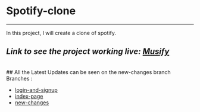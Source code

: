 # Spotify-clone
---
In this project, I will create a clone of spotify.</br>

***Link to see the project working live: <a href="http://ec2-3-7-73-230.ap-south-1.compute.amazonaws.com/register.php">Musify</a>***
---
<br>
## All the Latest Updates can be seen on the new-changes branch
Branches :
<ul>
  <li><a href="https://github.com/shabh2412/Spotify-clone/tree/login-and-signup">login-and-signup</a></li>
  <li><a href="https://github.com/shabh2412/Spotify-clone/tree/index-page">index-page</a></li>
  <li><a href="https://github.com/shabh2412/Spotify-clone/tree/new-changes">new-changes</a></li>
</ul>
